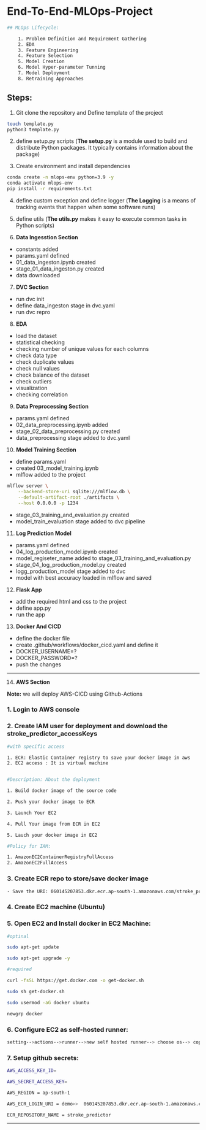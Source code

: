 # End-To-End-MLOps-Project


```bash
## MLOps Lifecycle:

    1. Problem Definition and Requirement Gathering
    2. EDA
    3. Feature Engineering
    4. Feature Selection
    5. Model Creation
    6. Model Hyper-parameter Tunning
    7. Model Deployment
    8. Retraining Approaches
```

## Steps:

1. Git clone the repository and Define template of the project

```bash
touch template.py
python3 template.py
```

2. define setup.py scripts (**The setup.py** is a module used to build and distribute Python packages. It typically contains information about the package)


3. Create environment and install dependencies

```bash
conda create -n mlops-env python=3.9 -y
conda activate mlops-env
pip install -r requirements.txt
```

4. define custom exception and define logger (**The Logging** is a means of tracking events that happen when some software runs)

5. define utils (**The utils.py** makes it easy to execute common tasks in Python scripts)

6. **Data Ingesstion Section**
 * constants added
 * params.yaml defined
 * 01_data_ingeston.ipynb created
 * stage_01_data_ingeston.py created
 * data downloaded

7. **DVC Section**
 * run dvc init
 * define data_ingeston stage in dvc.yaml
 * run dvc repro

8. **EDA**
 * load the dataset
 * statistical checking
 * checking number of unique values for each columns
 * check data type
 * check duplicate values
 * check null values
 * check balance of the dataset
 * check outliers
 * visualization
 * checking correlation

9. **Data Preprocessing Section**
* params.yaml defined
* 02_data_preprocessing.ipynb added
* stage_02_data_preprocessing.py created
* data_preprocessing stage added to dvc.yaml

10. **Model Training Section**
* define params.yaml
* created 03_model_training.ipynb
* mlflow added to the project
```bash
mlflow server \
    --backend-store-uri sqlite:///mlflow.db \
    --default-artifact-root ./artifacts \
    --host 0.0.0.0 -p 1234
```
* stage_03_training_and_evaluation.py created
* model_train_evaluation stage added to dvc pipeline


11. **Log Prediction Model**
* params.yaml defined
* 04_log_production_model.ipynb created
* model_regiseter_name added to stage_03_training_and_evaluation.py
* stage_04_log_production_model.py created
* logg_production_model stage added to dvc
* model with best accuracy loaded in mlflow and saved


12. **Flask App**
 * add the required html and css to the project
 * define app.py
 * run the app

13. **Docker And CICD**
* define the docker file
* create .github/workflows/docker_cicd.yaml and define it
* DOCKER_USERNAME=?
* DOCKER_PASSWORD=?
* push the changes


**************************************************************************************************************************

14. **AWS Section**

**Note:** we will deploy AWS-CICD using Github-Actions

### 1. Login to AWS console
### 2. Create IAM user for deployment and download the stroke_predictor_accessKeys
```bash
#with specific access

1. ECR: Elastic Container registry to save your docker image in aws
2. EC2 access : It is virtual machine


#Description: About the deployment

1. Build docker image of the source code

2. Push your docker image to ECR

3. Launch Your EC2 

4. Pull Your image from ECR in EC2

5. Lauch your docker image in EC2

#Policy for IAM:

1. AmazonEC2ContainerRegistryFullAccess
2. AmazonEC2FullAccess
```

### 3. Create ECR repo to store/save docker image
```bash
- Save the URI: 060145207853.dkr.ecr.ap-south-1.amazonaws.com/stroke_predictor
```

### 4. Create EC2 machine (Ubuntu)
### 5. Open EC2 and Install docker in EC2 Machine:
```bash
#optinal

sudo apt-get update

sudo apt-get upgrade -y

#required

curl -fsSL https://get.docker.com -o get-docker.sh

sudo sh get-docker.sh

sudo usermod -aG docker ubuntu

newgrp docker
```
### 6. Configure EC2 as self-hosted runner:
```bash
setting-->actions-->runner-->new self hosted runner--> choose os--> copy each command and run it on EC2 Instance Connect
```
### 7. Setup github secrets:
```bash
AWS_ACCESS_KEY_ID=

AWS_SECRET_ACCESS_KEY=

AWS_REGION = ap-south-1

AWS_ECR_LOGIN_URI = demo>>  060145207853.dkr.ecr.ap-south-1.amazonaws.com

ECR_REPOSITORY_NAME = stroke_predictor
```
******************************************************************************************************
